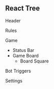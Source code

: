 
## React Tree

Header

Rules

Game
- Status Bar
- Game Board
    - Board Square


Bot Triggers

Settings